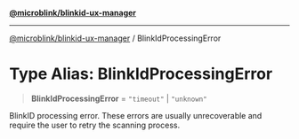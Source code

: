 [**@microblink/blinkid-ux-manager**](../README.md)

***

[@microblink/blinkid-ux-manager](../README.md) / BlinkIdProcessingError

# Type Alias: BlinkIdProcessingError

> **BlinkIdProcessingError** = `"timeout"` \| `"unknown"`

BlinkID processing error. These errors are usually unrecoverable and require
the user to retry the scanning process.
